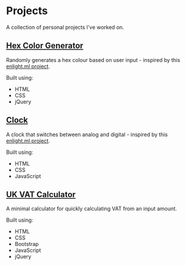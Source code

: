 # Projects
A collection of personal projects I've worked on.

##  [Hex Color Generator](https://leoreeves.github.io/projects/Hex%20Color%20Generator/)

Randomly generates a hex colour based on user input - inspired by this [enlight.ml project](https://enlight.ml/projects/color/color-generator.html).

Built using:
- HTML
- CSS
- jQuery

## [Clock](https://leoreeves.github.io/projects/Clock/)

A clock that switches between analog and digital - inspired by this [enlight.ml project](https://enlight.ml/projects/clock/clock.html).

Built using:
- HTML
- CSS
- JavaScript

## [UK VAT Calculator](https://leoreeves.github.io/projects/UK%20VAT%20Calculator/)

A minimal calculator for quickly calculating VAT from an input amount.

Built using:
- HTML
- CSS
- Bootstrap
- JavaScript
- jQuery
